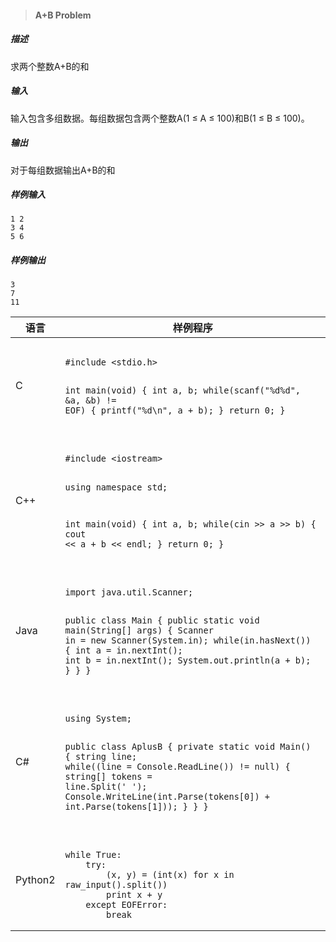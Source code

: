 > #### A+B Problem
##### 描述
求两个整数A+B的和
##### 输入
输入包含多组数据。每组数据包含两个整数A(1 ≤ A ≤ 100)和B(1 ≤ B ≤ 100)。
##### 输出
对于每组数据输出A+B的和
##### 样例输入
```
1 2
3 4
5 6
```
##### 样例输出
```
3
7
11
```

<table>
<thead>
<tr>
	<th>语言</th>
	<th>样例程序</th>
</tr>
</thead>
<tbody>
<tr>
<td>C</td>
<td>
<pre><code>
#include &lt;stdio.h&gt;
	
int main(void) 
{
    int a, b;
    while(scanf("%d%d", &amp;a, &amp;b) != EOF) 
    {
    	printf("%d\n", a + b);
    }
    return 0;
}
</code></pre></td></tr>
<tr>
<td>C++</td>
<td>
<pre><code>
#include &lt;iostream&gt;
	
using namespace std;

int main(void) 
{
    int a, b;
    while(cin &gt;&gt; a &gt;&gt; b) 
    {
    	cout &lt;&lt; a + b &lt;&lt; endl;
    }
    return 0;
}</code></pre></td></tr>
<tr>
<td>Java</td>
<td>
<pre><code>
import java.util.Scanner;
	
public class Main {
    public static void main(String[] args) {
        Scanner in = new Scanner(System.in);
        while(in.hasNext()) {
        	int a = in.nextInt();
        	int b = in.nextInt();
        	System.out.println(a + b);
        }
    }
}
</code></pre></td></tr>
<tr>
<td>C#</td>
<td><pre><code>
using System;

public class AplusB
{
    private static void Main()
    {
        string line;
        while((line = Console.ReadLine()) != null)
        {
            string[] tokens = line.Split(' ');
            Console.WriteLine(int.Parse(tokens[0]) + int.Parse(tokens[1]));
        }
    }
}
</code></pre></td></tr>
<tr>
	<td>Python2</td>
	<td>
    <pre><code>
while True:
    try:
        (x, y) = (int(x) for x in raw_input().split())
        print x + y
    except EOFError:
        break</code></pre></td>
</tr>
</tbody>
</table>

